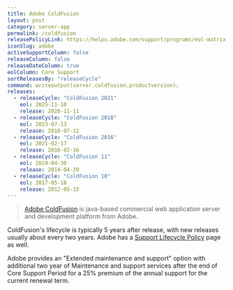 ```yaml
---
title: Adobe ColdFusion
layout: post
category: server-app
permalink: /coldfusion
releasePolicyLink: https://helpx.adobe.com/support/programs/eol-matrix.html
iconSlug: adobe
activeSupportColumn: false
releaseColumn: false
releaseDateColumn: true
eolColumn: Core Support
sortReleasesBy: "releaseCycle"
command: writeoutput(server.coldfusion.productversion);
releases:
  - releaseCycle: "ColdFusion 2021"
    eol: 2025-11-10
    release: 2020-11-11
  - releaseCycle: "ColdFusion 2018"
    eol: 2023-07-13
    release: 2018-07-12
  - releaseCycle: "ColdFusion 2016"
    eol: 2021-02-17
    release: 2016-02-16
  - releaseCycle: "ColdFusion 11"
    eol: 2019-04-30
    release: 2014-04-29
  - releaseCycle: "ColdFusion 10"
    eol: 2017-05-16
    release: 2012-05-15
---
```

> [Adobe ColdFusion](http://coldfusion.com) is java-based commercial web application server and development platform from Adobe.

ColdFusion's lifecycle is typically 5 years after release, with new releases usually about every two years. Adobe has a [Support Lifecycle Policy](https://helpx.adobe.com/x-productkb/policy-pricing/policy_enterprise_lifecycle.html) page as well.

Adobe provides an "Extended maintenance and support" option with additional two year of Maintenance and support services after the end of Core Support Period for a 25% premium of the annual support for the current renewal term.
